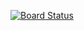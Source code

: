 [![Board Status](https://dev.azure.com/aiw-devops/83ae689a-842a-4463-b340-72e31bcd3b1c/d960eee9-0151-4994-81cb-c0f97ff88147/_apis/work/boardbadge/9cde8aeb-9086-4d02-b1d3-80f6299d9ede)](https://dev.azure.com/aiw-devops/83ae689a-842a-4463-b340-72e31bcd3b1c/_boards/board/t/d960eee9-0151-4994-81cb-c0f97ff88147/Microsoft.RequirementCategory)
